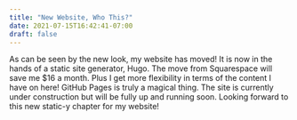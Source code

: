 ```yaml
---
title: "New Website, Who This?"
date: 2021-07-15T16:42:41-07:00
draft: false
---
```


As can be seen by the new look, my website has moved!
It is now in the hands of a static site generator, Hugo.
The move from Squarespace will save me $16 a month. Plus I get more flexibility
in terms of the content I have on here! GitHub Pages is truly a magical thing.
The site is currently under construction but will be fully up and running soon.
Looking forward to this new static-y chapter for my website!
